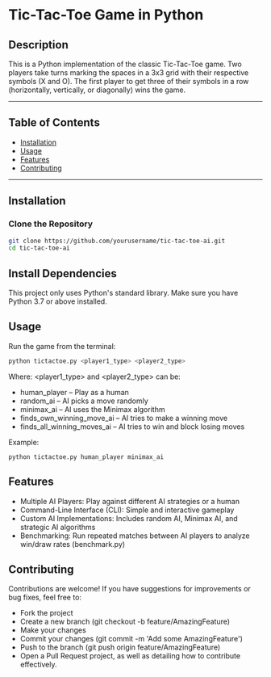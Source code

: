 # Tic-Tac-Toe Game in Python

## Description
This is a Python implementation of the classic Tic-Tac-Toe game. Two players take turns marking the spaces in a 3x3 grid with their respective symbols (X and O). The first player to get three of their symbols in a row (horizontally, vertically, or diagonally) wins the game.

---

## Table of Contents
- [Installation](#installation)
- [Usage](#usage)
- [Features](#features)
- [Contributing](#contributing)

---

## Installation

### Clone the Repository
```bash
git clone https://github.com/yourusername/tic-tac-toe-ai.git
cd tic-tac-toe-ai

```





## Install Dependencies

This project only uses Python's standard library. Make sure you have Python 3.7 or above installed.

## Usage

Run the game from the terminal:

```bash
python tictactoe.py <player1_type> <player2_type>

```


Where:
<player1_type> and <player2_type> can be:

+ human_player – Play as a human
+ random_ai – AI picks a move randomly
+ minimax_ai – AI uses the Minimax algorithm
+ finds_own_winning_move_ai – AI tries to make a winning move
+ finds_all_winning_moves_ai – AI tries to win and block losing moves

Example:

```
python tictactoe.py human_player minimax_ai
```

## Features

+ Multiple AI Players: Play against different AI strategies or a human
+ Command-Line Interface (CLI): Simple and interactive gameplay
+ Custom AI Implementations: Includes random AI, Minimax AI, and strategic AI algorithms
+ Benchmarking: Run repeated matches between AI players to analyze win/draw rates (benchmark.py)
## Contributing

Contributions are welcome! If you have suggestions for improvements or bug fixes, feel free to:

+ Fork the project
+ Create a new branch (git checkout -b feature/AmazingFeature)
+ Make your changes
+ Commit your changes (git commit -m 'Add some AmazingFeature')
+ Push to the branch (git push origin feature/AmazingFeature)
+ Open a Pull Request project, as well as detailing how to contribute effectively.
